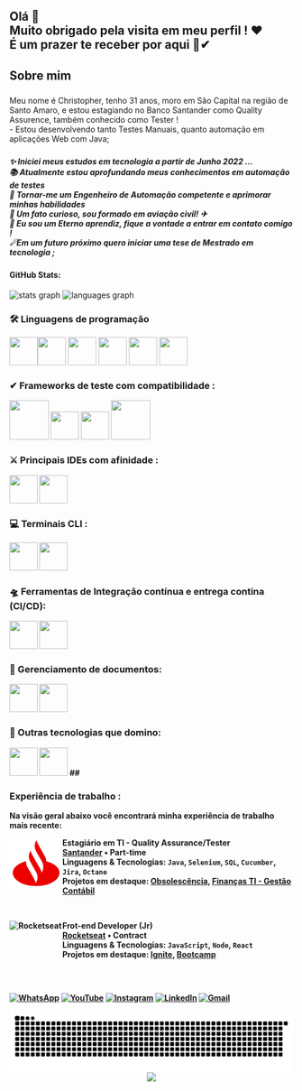 <h2 align="left">Olá 👋 <br>Muito obrigado pela visita em meu perfil ! ❤<br>É um prazer te receber por aqui 🙌✔</h2>

###

<h2 align="left">Sobre mim</h2>

###

<p align="left">Meu nome é Christopher, tenho 31 anos,  moro em São Capital na região de Santo Amaro, e estou estagiando no Banco Santander como Quality Assurence, também conhecido como Tester ! <br>- Estou desenvolvendo tanto Testes Manuais, quanto automação em aplicações Web com Java; </p>

###

<h5 align="left">✨ Iniciei meus estudos em tecnologia a partir de Junho 2022 ...<br>📚  Atualmente estou aprofundando meus conhecimentos em automação de testes<br>🎯 Tornar-me um Engenheiro de Automação competente e aprimorar minhas habilidades<br>🎲 Um fato curioso, sou formado em aviação civil! ✈<br>🌱 Eu sou um Eterno aprendiz, fique a vontade a entrar em contato comigo ! <br>☄Em um futuro próximo quero iniciar uma tese de Mestrado em tecnologia ;</h5>

<h4 align="left">GitHub Stats:</h5>
<div>
  <img src="https://github-readme-stats.vercel.app/api?username=ChristopherADS&hide_title=false&hide_rank=false&show_icons=true&include_all_commits=true&count_private=true&disable_animations=false&theme=chartreuse-dark&locale=pt-br&hide_border=false&order=1" height="150" alt="stats graph"  />
  <img src="https://github-readme-stats.vercel.app/api/top-langs?username=ChristopherADS&locale=pt-br&hide_title=false&layout=compact&card_width=320&langs_count=4&theme=chartreuse-dark&hide_border=false&order=2" height="150" alt="languages graph"  /> 
</div>

<h3 align="left">🛠 Linguagens de programação </h3>

<img src="https://cdn.jsdelivr.net/gh/devicons/devicon@latest/icons/java/java-original-wordmark.svg" width="50" height="50" /><img src="https://cdn.jsdelivr.net/gh/devicons/devicon@latest/icons/python/python-original-wordmark.svg" width="50" height="50">  <img src="https://cdn.jsdelivr.net/gh/devicons/devicon@latest/icons/javascript/javascript-original.svg" width="50" height="50" />  <img src="https://cdn.jsdelivr.net/gh/devicons/devicon@latest/icons/html5/html5-original-wordmark.svg" width="50" height="50"> <img src="https://cdn.jsdelivr.net/gh/devicons/devicon@latest/icons/css3/css3-original-wordmark.svg" width="50" height="50" /> <img src="https://cdn.jsdelivr.net/gh/devicons/devicon@latest/icons/maven/maven-original.svg" width="50" height="50" />
          
<b><b>
<h3 align="left">✔ Frameworks de teste com compatibilidade : </h3>

<img src="https://cdn.jsdelivr.net/gh/devicons/devicon@latest/icons/junit/junit-plain-wordmark.svg" width="70" height="70"/> <img src="https://cdn.jsdelivr.net/gh/devicons/devicon@latest/icons/selenium/selenium-original.svg" width="50" height="50"> <img src="https://cdn.jsdelivr.net/gh/devicons/devicon@latest/icons/cypressio/cypressio-original-wordmark.svg" width="50" height="50" /> <img src="https://cdn.jsdelivr.net/gh/devicons/devicon@latest/icons/cucumber/cucumber-plain-wordmark.svg" width="70" height="70"> 

<b><b>
<h3 align="left">⚔ Principais IDEs com afinidade :  </h3>
<img src="https://cdn.jsdelivr.net/gh/devicons/devicon@latest/icons/intellij/intellij-original.svg" width="50" height="50" /> <img src="https://cdn.jsdelivr.net/gh/devicons/devicon@latest/icons/vscode/vscode-original.svg" width="50" height="50" /> 
<b><b>

<h3 align="left">💻 Terminais CLI  :  </h3>
 <img src="https://cdn.jsdelivr.net/gh/devicons/devicon@latest/icons/powershell/powershell-original.svg" width="50" height="50" /> <img src="https://cdn.jsdelivr.net/gh/devicons/devicon@latest/icons/git/git-original-wordmark.svg" width="50" height="50" /> 
<b><b>
  
<h3 align="left">🛸 Ferramentas de Integração contínua e entrega contina (CI/CD):  </h3>
 <img src="https://cdn.jsdelivr.net/gh/devicons/devicon@latest/icons/jenkins/jenkins-original.svg" width="50" height="50">  
<img src="https://cdn.jsdelivr.net/gh/devicons/devicon@latest/icons/karatelabs/karatelabs-original-wordmark.svg" width="50" height="50" />
<b><b>
<h3 align="left"> 👔 Gerenciamento de documentos:  </h3>
<img src="https://cdn.jsdelivr.net/gh/devicons/devicon@latest/icons/confluence/confluence-original-wordmark.svg" width="50" height="50" /> <img src="https://cdn.jsdelivr.net/gh/devicons/devicon@latest/icons/jira/jira-original-wordmark.svg" width="50" height="50" />
<b><b>
<h3 align="left"> 📌 Outras tecnologias que domino:  </h3>
<img src="https://cdn.jsdelivr.net/gh/devicons/devicon@latest/icons/wordpress/wordpress-original.svg" width="50" height="50">  <img src="https://cdn.jsdelivr.net/gh/devicons/devicon@latest/icons/woocommerce/woocommerce-original-wordmark.svg" width="50" height="50"> 
  <b><b>
 ##

<h3 align="left"> Experiência de trabalho :  </h3>

Na visão geral abaixo você encontrará minha experiência de trabalho mais recente:

[<img align="left" height="94px" width="94px" alt="Santander" src="santander-logo.svg" />](https://www.santander.com.br/)

**Estagiário em TI - Quality Assurance/Tester** \
[**Santander**](https://www.santander.com.br/) • Part-time \
Linguagens & Tecnologias: `Java`, `Selenium`, `SQL`, `Cucumber`, `Jira`, `Octane` \
Projetos em destaque: [Obsolescência](https://www.santander.com.br/), [Finanças TI - Gestão Contábil](https://www.santander.com.br/)

<br/>

[<img align="left" height="94px" width="94px" alt="Rocketseat" src="https://yt3.ggpht.com/ytc/AKedOLQkXnYChXAHOeBQLzwhk1_BHYgUXs6ITQOakoeNoQ=s900-c-k-c0x00ffffff-no-rj"/>](https://rocketseat.com.br/)

**Frot-end Developer (Jr)** \
[**Rocketseat**](https://rocketseat.com.br/) • Contract \
Linguagens & Tecnologias: `JavaScript`, `Node`, `React`\
Projetos em destaque: [Ignite](), [Bootcamp]()
<br/>

<br>


##

[![WhatsApp](https://img.shields.io/badge/WhatsApp-25D366?style=for-the-badge&logo=whatsapp&logoColor=white)](https://wa.me/11987959666)
[![YouTube](https://img.shields.io/badge/YouTube-FF0000?style=for-the-badge&logo=youtube&logoColor=white)](https://www.youtube.com/@ChristopherADS)
[![Instagram](https://img.shields.io/badge/Instagram-E4405F?style=for-the-badge&logo=instagram&logoColor=white)](https://www.instagram.com/christopher.windsor_/)
[![LinkedIn](https://img.shields.io/badge/LinkedIn-0077B5?style=for-the-badge&logo=linkedin&logoColor=white)](https://www.linkedin.com/in/christopher-souza-7a7391109/)
[![Gmail](https://img.shields.io/badge/Gmail-D14836?style=for-the-badge&logo=gmail&logoColor=white)](christopher.contatol@gmail.com) 

<picture align="center">
  <source media="(prefers-color-scheme: dark)" srcset="https://raw.githubusercontent.com/ChristopherADS/ChristopherADS/output/github-contribution-grid-snake-dark.svg">
  <source media="(prefers-color-scheme: light)" srcset="https://raw.githubusercontent.com/ChristopherADS/ChristopherADS/output/github-contribution-grid-snake-dark.svg">
  <img align="center" alt="github contribution grid snake animation" src="https://raw.githubusercontent.com/ChristopherADS/ChristopherADS/output/github-contribution-grid-snake.svg">
</picture>

<div align="center">
  <img src="https://profile-counter.glitch.me/ChristopherADS/count.svg?"  />
</div> 
<!--
**ChristopherADS/ChristopherADS** is a ✨ _special_ ✨ repository because its `README.md` (this file) appears on your GitHub profile.

Here are some ideas to get you started:

- 🔭 I’m currently working on ...
- 🌱 I’m currently learning ...
- 👯 I’m looking to collaborate on ...
- 🤔 I’m looking for help with ...
- 💬 Ask me about ...
- 📫 How to reach me: ...
- 😄 Pronouns: ...
- ⚡ Fun fact: ...
-->
